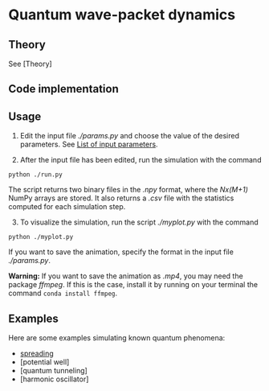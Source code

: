 # Quantum wave-packet dynamics


## Theory 



See [Theory]

## Code implementation



## Usage
1. Edit the input file _./params.py_ and choose the value of the desired parameters. See [List of input parameters](./PARAMS.md).

2. After the input file has been edited, run the simulation with the command
```
python ./run.py
```
The script returns two binary files in the _.npy_ format, where the _Nx(M+1)_ NumPy arrays are stored. 
It also returns a _.csv_ file with the statistics computed for each simulation step.


3. To visualize the simulation, run the script _./myplot.py_ with the command
```
python ./myplot.py
```
If you want to save the animation, specify the format in the input file _./params.py_.

**Warning:** If you want to save the animation as _.mp4_, you may need the package _ffmpeg_.
If this is the case, install it by running on your terminal the command `conda install ffmpeg`.

## Examples

Here are some examples simulating known quantum phenomena:

* [spreading](spreading.html)
* [potential well]
* [quantum tunneling]
* [harmonic oscillator]

